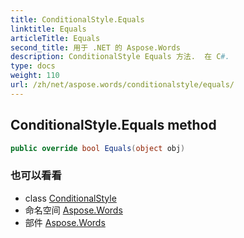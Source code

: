 ```yaml
---
title: ConditionalStyle.Equals
linktitle: Equals
articleTitle: Equals
second_title: 用于 .NET 的 Aspose.Words
description: ConditionalStyle Equals 方法.  在 C#.
type: docs
weight: 110
url: /zh/net/aspose.words/conditionalstyle/equals/
---
```

## ConditionalStyle.Equals method

```csharp
public override bool Equals(object obj)
```

### 也可以看看

* class [ConditionalStyle](../)
* 命名空间 [Aspose.Words](../../../aspose.words/)
* 部件 [Aspose.Words](../../../)
